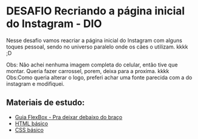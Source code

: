 # DESAFIO Recriando a página inicial do Instagram - DIO

Nesse desafio vamos reacriar a página inicial do Instagram com alguns toques pessoal, sendo no universo paralelo onde os cães o utilizam. kkkk ;D


Obs: Não achei nenhuma imagem completa do celular, então tive que montar. Queria fazer carrossel, porem, deixa para a proxima. kkkk 
Obs:Como queria alterar o logo, preferi achar uma fonte parecida com a do instagram e modifiquei. 


## Materiais de estudo:

* [Guia FlexBox - Pra deixar debaixo do braço](https://www.alura.com.br/artigos/css-guia-do-flexbox?gclid=CjwKCAiAhreNBhAYEiwAFGGKPNVSI6P_1G9dreUfdQBNjiKyFoCEdew4Eed08iBdW_J1PhW8Egw39hoC56EQAvD_BwE)
* [HTML básico](https://www.w3schools.com/html/)
* [CSS básico](https://developer.mozilla.org/pt-BR/docs/Web/CSS)
